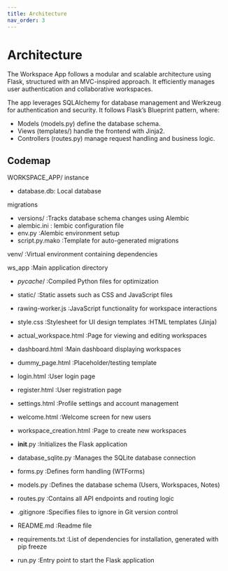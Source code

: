 ```yaml
---
title: Architecture
nav_order: 3
---
```


# Architecture

The Workspace App follows a modular and scalable architecture using Flask, structured with an MVC-inspired approach. It efficiently manages user authentication and collaborative workspaces.

The app leverages SQLAlchemy for database management and Werkzeug for authentication and security. It follows Flask’s Blueprint pattern, where:

+ Models (models.py) define the database schema.
+ Views (templates/) handle the frontend with Jinja2.
+ Controllers (routes.py) manage request handling and business logic.


## Codemap

WORKSPACE_APP/
instance
+ database.db: Local database

migrations
+ versions/ :Tracks database schema changes using Alembic
+ alembic.ini  : lembic configuration file
+ env.py  :Alembic environment setup
+ script.py.mako  :Template for auto-generated migrations

venv/  :Virtual environment containing dependencies

ws_app :Main application directory
+ _pycache_/  :Compiled Python files for optimization
+ static/  :Static assets such as CSS and JavaScript files
+ rawing-worker.js  :JavaScript functionality for workspace interactions
+ style.css  :Stylesheet for UI design
templates :HTML templates (Jinja)
+ actual_workspace.html  :Page for viewing and editing workspaces
+ dashboard.html  :Main dashboard displaying workspaces
+ dummy_page.html  :Placeholder/testing template
+ login.html  :User login page
+ register.html  :User registration page
+ settings.html  :Profile settings and account management
+ welcome.html  :Welcome screen for new users
+ workspace_creation.html  :Page to create new workspaces
+ __init__.py  :Initializes the Flask application
+ database_sqlite.py  :Manages the SQLite database connection
+ forms.py  :Defines form handling (WTForms)
+ models.py  :Defines the database schema (Users, Workspaces, Notes)
+ routes.py  :Contains all API endpoints and routing logic

+ .gitignore  :Specifies files to ignore in Git version control
+ README.md  :Readme file
+ requirements.txt  :List of dependencies for installation, generated with pip freeze
+ run.py  :Entry point to start the Flask application